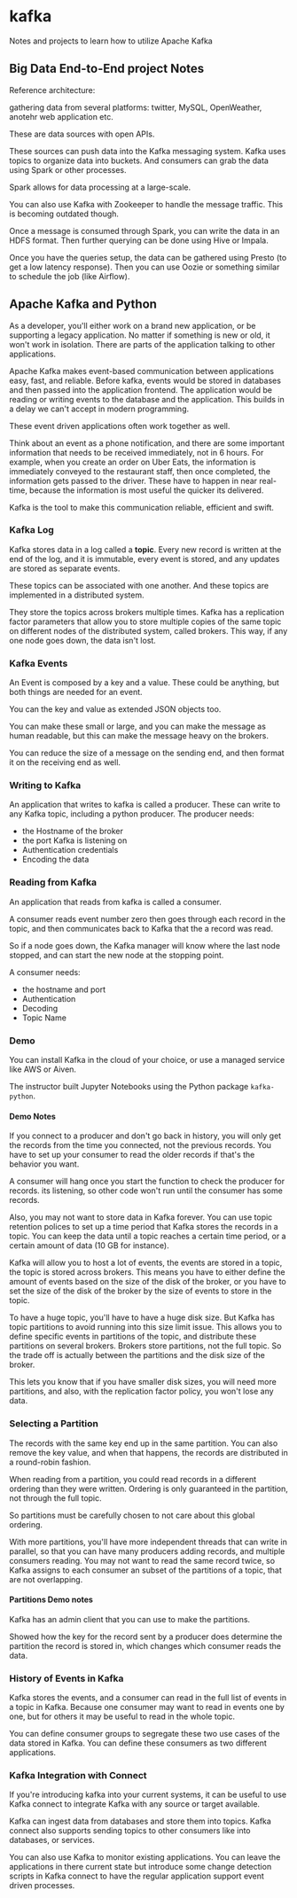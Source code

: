 # kafka

Notes and projects to learn how to utilize Apache Kafka

## Big Data End-to-End project Notes

Reference architecture:

gathering data from several platforms: twitter, MySQL, OpenWeather, anotehr web application etc.

These are data sources with open APIs.

These sources can push data into the Kafka messaging system. Kafka uses topics to organize data into buckets. And consumers can grab the data using Spark or other processes.

Spark allows for data processing at a large-scale.

You can also use Kafka with Zookeeper to handle the message traffic. This is becoming outdated though.

Once a message is consumed through Spark, you can write the data in an HDFS format. Then further querying can be done using Hive or Impala.

Once you have the queries setup, the data can be gathered using Presto (to get a low latency response). Then you can use Oozie or something similar to schedule the job (like Airflow).

## Apache Kafka and Python

As a developer, you'll either work on a brand new application, or be supporting a legacy application. No matter if something is new or old, it won't work in isolation. There are parts of the application talking to other applications.

Apache Kafka makes event-based communication between applications easy, fast, and reliable. Before kafka, events would be stored in databases and then passed into the application frontend. The application would be reading or writing events to the database and the application. This builds in a delay we can't accept in modern programming.

These event driven applications often work together as well.

Think about an event as a phone notification, and there are some important information that needs to be received immediately, not in 6 hours. For example, when you create an order on Uber Eats, the information is immediately conveyed to the restaurant staff, then once completed, the information gets passed to the driver. These have to happen in near real-time, because the information is most useful the quicker its delivered.

Kafka is the tool to make this communication reliable, efficient and swift.

### Kafka Log

Kafka stores data in a log called a **topic**. Every new record is written at the end of the log, and it is immutable, every event is stored, and any updates are stored as separate events.

These topics can be associated with one another. And these topics are implemented in a distributed system.

They store the topics across brokers multiple times. Kafka has a replication factor parameters that allow you to store multiple copies of the same topic on different nodes of the distributed system, called brokers. This way, if any one node goes down, the data isn't lost.

### Kafka Events

An Event is composed by a key and a value. These could be anything, but both things are needed for an event.

You can the key and value as extended JSON objects too.

You can make these small or large, and you can make the message as human readable, but this can make the message heavy on the brokers.

You can reduce the size of a message on the sending end, and then format it on the receiving end as well.

### Writing to Kafka

An application that writes to kafka is called a producer. These can write to any Kafka topic, including a python producer. The producer needs:

- the Hostname of the broker
- the port Kafka is listening on
- Authentication credentials
- Encoding the data

### Reading from Kafka

An application that reads from kafka is called a consumer.

A consumer reads event number zero then goes through each record in the topic, and then communicates back to Kafka that the a record was read.

So if a node goes down, the Kafka manager will know where the last node stopped, and can start the new node at the stopping point.

A consumer needs:

- the hostname and port
- Authentication
- Decoding
- Topic Name

### Demo

You can install Kafka in the cloud of your choice, or use a managed service like AWS or Aiven.

The instructor built Jupyter Notebooks using the Python package `kafka-python`.

#### Demo Notes

If you connect to a producer and don't go back in history, you will only get the records from the time you connected, not the previous records. You have to set up your consumer to read the older records if that's the behavior you want.

A consumer will hang once you start the function to check the producer for records. its listening, so other code won't run until the consumer has some records.

Also, you may not want to store data in Kafka forever. You can use topic retention polices to set up a time period that Kafka stores the records in a topic. You can keep the data until a topic reaches a certain time period, or a certain amount of data (10 GB for instance).

Kafka will allow you to host a lot of events, the events are stored in a topic, the topic is stored across brokers. This means you have to either define the amount of events based on the size of the disk of the broker, or you have to set the size of the disk of the broker by the size of events to store in the topic.

To have a huge topic, you'll have to have a huge disk size. But Kafka has topic partitions to avoid running into this size limit issue. This allows you to define specific events in partitions of the topic, and distribute these partitions on several brokers. Brokers store partitions, not the full topic. So the trade off is actually between the partitions and the disk size of the broker.

This lets you know that if you have smaller disk sizes, you will need more partitions, and also, with the replication factor policy, you won't lose any data.

### Selecting a Partition

The records with the same key end up in the same partition. You can also remove the key value, and when that happens, the records are distributed in a round-robin fashion.

When reading from a partition, you could read records in a different ordering than they were written. Ordering is only guaranteed in the partition, not through the full topic.

So partitions must be carefully chosen to not care about this global ordering.

With more partitions, you'll have more independent threads that can write in parallel, so that you can have many producers adding records, and multiple consumers reading. You may not want to read the same record twice, so Kafka assigns to each consumer an subset of the partitions of a topic, that are not overlapping.

#### Partitions Demo notes

Kafka has an admin client that you can use to make the partitions.

Showed how the key for the record sent by a producer does determine the partition the record is stored in, which changes which consumer reads the data.

### History of Events in Kafka

Kafka stores the events, and a consumer can read in the full list of events in a topic in Kafka. Because one consumer may want to read in events one by one, but for others it may be useful to read in the whole topic.

You can define consumer groups to segregate these two use cases of the data stored in Kafka. You can define these consumers as two different applications.

### Kafka Integration with Connect

If you're introducing kafka into your current systems, it can be useful to use Kafka connect to integrate Kafka with any source or target available.

Kafka can ingest data from databases and store them into topics. Kafka connect also supports sending topics to other consumers like into databases, or services.

You can also use Kafka to monitor existing applications. You can leave the applications in there current state but introduce some change detection scripts in Kafka connect to have the regular application support event driven processes.
